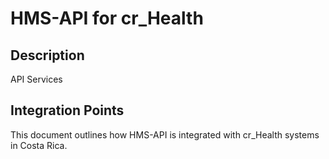 # HMS-API for cr_Health

## Description

API Services

## Integration Points

This document outlines how HMS-API is integrated with cr_Health systems in Costa Rica.
